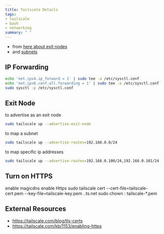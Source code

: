 ```yaml
---
title: Tailscale Details
tags:
- tailscale
- bash
- networking
summary: " "
---
```



* from [here about exit nodes](https://tailscale.com/kb/1103/exit-nodes/)
* and [subnets](https://tailscale.com/kb/1019/subnets/)

## IP Forwarding

```bash
echo 'net.ipv4.ip_forward = 1' | sudo tee -a /etc/sysctl.conf
echo 'net.ipv6.conf.all.forwarding = 1' | sudo tee -a /etc/sysctl.conf
sudo sysctl -p /etc/sysctl.conf
```

## Exit Node

to advertise as an exit node

```bash
sudo tailscale up --advertise-exit-node
```

to map a subnet

```bash
sudo tailscale up --advertise-routes=192.168.0.0/24
```

to map specific ip addresses

```bash
sudo tailscale up --advertise-routes=192.168.0.100/24,192.168.0.101/24 --advertise-exit-node
```

## Turn on HTTPS

enable magicdns
enable Https
sudo tailscale cert --cert-file=tailscale-cert.pem --key-file=tailscale-key.pem <hostname>.<tailnet>.ts.net
sudo chown <user>:<group> tailscale-*.pem


## External Resources

* <https://tailscale.com/blog/tls-certs>
* <https://tailscale.com/kb/1153/enabling-https>